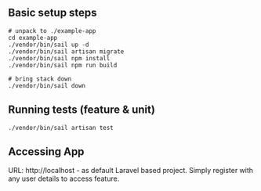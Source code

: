 ## Basic setup steps
```
# unpack to ./example-app
cd example-app
./vendor/bin/sail up -d
./vendor/bin/sail artisan migrate
./vendor/bin/sail npm install
./vendor/bin/sail npm run build

# bring stack down 
./vendor/bin/sail down
```

## Running tests (feature & unit)
```
./vendor/bin/sail artisan test
```

## Accessing App
URL: http://localhost - as default Laravel based project. Simply register with any user details to access feature.
